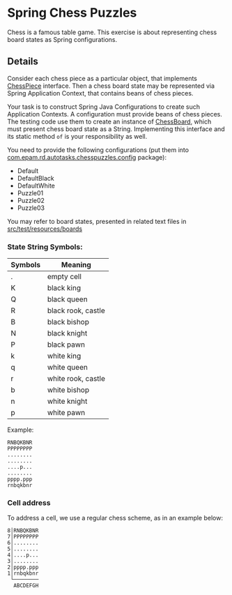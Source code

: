 # Spring Chess Puzzles

Chess is a famous table game. This exercise is about representing chess board states as Spring configurations.

## Details
Consider each chess piece as a particular object, that implements [ChessPiece](src/main/java/com/epam/rd/autotasks/chesspuzzles/ChessPiece.java) interface.
Then a chess board state may be represented via Spring Application Context, that contains beans of chess pieces.

Your task is to construct Spring Java Configurations to create such Application Contexts.
A configuration must provide beans of chess pieces.
The testing code use them to create an instance of [ChessBoard](src/main/java/com/epam/rd/autotasks/chesspuzzles/ChessBoard.java), which must present chess board state as a String.
Implementing this interface and its static method `of` is your responsibility as well.

You need to provide the following configurations 
(put them into [com.epam.rd.autotasks.chesspuzzles.config](src/main/java/com/epam/rd/autotasks/chesspuzzles/config) package):
- Default
- DefaultBlack
- DefaultWhite
- Puzzle01
- Puzzle02
- Puzzle03

You may refer to board states, presented in related text files in [src/test/resources/boards](src/test/resources/boards)

### State String Symbols:

|Symbols|Meaning|
|---|---| 
| . | empty cell|
| K | black king|
| Q | black queen|
| R | black rook, castle|
| B | black bishop|
| N | black knight|
| P | black pawn|
| k | white king|
| q | white queen|
| r | white rook, castle|
| b | white bishop|
| n | white knight|
| p | white pawn|

Example:
```
RNBQKBNR
PPPPPPPP
........
........
....p...
........
pppp.ppp
rnbqkbnr
```

### Cell address
To address a cell, we use a regular chess scheme, as in an example below:
```
8│RNBQKBNR
7│PPPPPPPP
6│........
5│........
4│....p...
3│........
2│pppp.ppp
1│rnbqkbnr
 └────────
  ABCDEFGH      
```